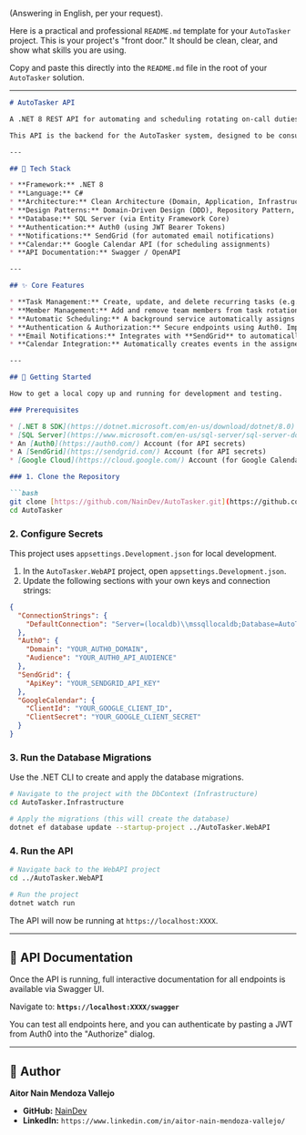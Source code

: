(Answering in English, per your request).

Here is a practical and professional `README.md` template for your `AutoTasker` project. This is your project's "front door." It should be clean, clear, and show what skills you are using.

Copy and paste this directly into the `README.md` file in the root of your `AutoTasker` solution.

-----

````markdown
# AutoTasker API

A .NET 8 REST API for automating and scheduling rotating on-call duties and recurring team tasks. This project is built to demonstrate modern backend development practices, including Clean Architecture, Domain-Driven Design (DDD), and secure external API integration.

This API is the backend for the AutoTasker system, designed to be consumed by any front-end client or service.

---

## 🚀 Tech Stack

* **Framework:** .NET 8
* **Language:** C#
* **Architecture:** Clean Architecture (Domain, Application, Infrastructure, WebAPI layers)
* **Design Patterns:** Domain-Driven Design (DDD), Repository Pattern, Unit of Work
* **Database:** SQL Server (via Entity Framework Core)
* **Authentication:** Auth0 (using JWT Bearer Tokens)
* **Notifications:** SendGrid (for automated email notifications)
* **Calendar:** Google Calendar API (for scheduling assignments)
* **API Documentation:** Swagger / OpenAPI

---

## ✨ Core Features

* **Task Management:** Create, update, and delete recurring tasks (e.g., "Weekly On-Call Support").
* **Member Management:** Add and remove team members from task rotations.
* **Automatic Scheduling:** A background service automatically assigns tasks based on fair, configurable rotation rules (e.g., "do not assign the same user twice in a row").
* **Authentication & Authorization:** Secure endpoints using Auth0. Implements role-based access control (Admin vs. Member) for specific operations.
* **Email Notifications:** Integrates with **SendGrid** to automatically notify members when they have been assigned a new task.
* **Calendar Integration:** Automatically creates events in the assigned member's **Google Calendar** for their scheduled task.

---

## 🔧 Getting Started

How to get a local copy up and running for development and testing.

### Prerequisites

* [.NET 8 SDK](https://dotnet.microsoft.com/en-us/download/dotnet/8.0)
* [SQL Server](https://www.microsoft.com/en-us/sql-server/sql-server-downloads) (LocalDB, Express, or Docker version)
* An [Auth0](https://auth0.com/) Account (for API secrets)
* A [SendGrid](https://sendgrid.com/) Account (for API secrets)
* [Google Cloud](https://cloud.google.com/) Account (for Google Calendar API credentials)

### 1. Clone the Repository

```bash
git clone [https://github.com/NainDev/AutoTasker.git](https://github.com/NainDev/AutoTasker.git)
cd AutoTasker
````

### 2\. Configure Secrets

This project uses `appsettings.Development.json` for local development.

1.  In the `AutoTasker.WebAPI` project, open `appsettings.Development.json`.
2.  Update the following sections with your own keys and connection strings:

<!-- end list -->

```json
{
  "ConnectionStrings": {
    "DefaultConnection": "Server=(localdb)\\mssqllocaldb;Database=AutoTaskerDb;Trusted_Connection=True;"
  },
  "Auth0": {
    "Domain": "YOUR_AUTH0_DOMAIN",
    "Audience": "YOUR_AUTH0_API_AUDIENCE"
  },
  "SendGrid": {
    "ApiKey": "YOUR_SENDGRID_API_KEY"
  },
  "GoogleCalendar": {
    "ClientId": "YOUR_GOOGLE_CLIENT_ID",
    "ClientSecret": "YOUR_GOOGLE_CLIENT_SECRET"
  }
}
```

### 3\. Run the Database Migrations

Use the .NET CLI to create and apply the database migrations.

```bash
# Navigate to the project with the DbContext (Infrastructure)
cd AutoTasker.Infrastructure

# Apply the migrations (this will create the database)
dotnet ef database update --startup-project ../AutoTasker.WebAPI
```

### 4\. Run the API

```bash
# Navigate back to the WebAPI project
cd ../AutoTasker.WebAPI

# Run the project
dotnet watch run
```

The API will now be running at `https://localhost:XXXX`.

-----

## 📖 API Documentation

Once the API is running, full interactive documentation for all endpoints is available via Swagger UI.

Navigate to: **`https://localhost:XXXX/swagger`**

You can test all endpoints here, and you can authenticate by pasting a JWT from Auth0 into the "Authorize" dialog.

-----

## 👤 Author

**Aitor Nain Mendoza Vallejo**

  * **GitHub:** [NainDev]([https://github.com/NainDev](https://github.com/Nain9Dev))
  * **LinkedIn:** `https://www.linkedin.com/in/aitor-nain-mendoza-vallejo/`

<!-- end list -->
